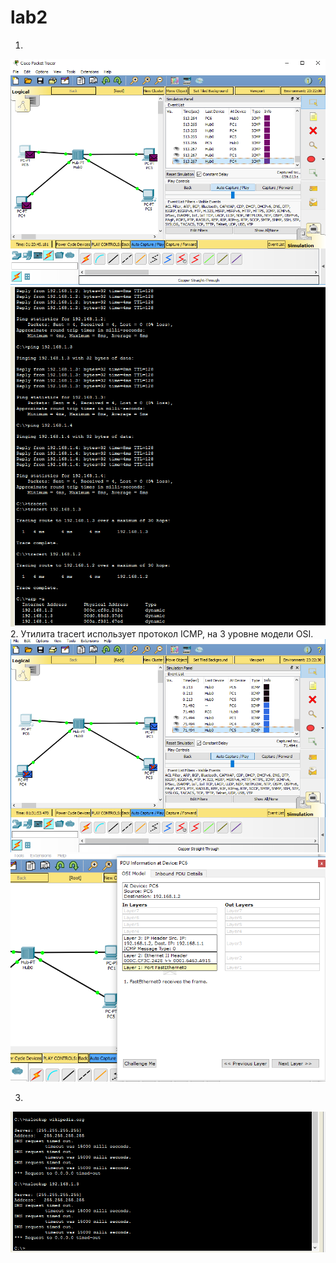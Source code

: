 # lab2

1. 
![](https://github.com/JuliaMochalova/lab2/blob/master/%D0%91%D0%B5%D0%B7%D1%8B%D0%BC%D1%8F%D0%BD%D0%BD%D1%8B%D0%B92.png)
![](https://github.com/JuliaMochalova/lab2/blob/master/%D0%91%D0%B5%D0%B7%D1%8B%D0%BC%D1%8F%D0%BD%D0%BD%D1%8B%D0%B9.png)
2.
Утилита tracert использует протокол ICMP, на 3 уровне модели OSI.
![](https://github.com/JuliaMochalova/lab2/blob/master/icmp.png)
![](https://github.com/JuliaMochalova/lab2/blob/master/lev.png)

3.
![](https://github.com/JuliaMochalova/lab2/blob/master/wik.png)
